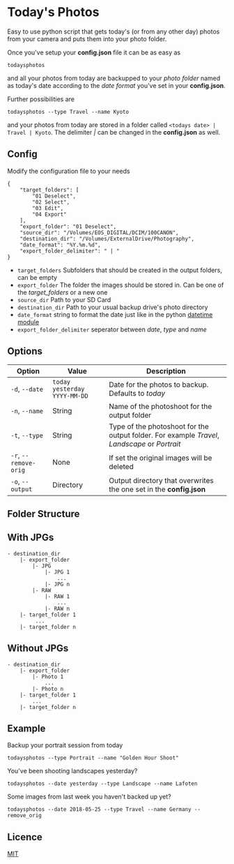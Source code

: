 # Today's Photos

Easy to use python script that gets today's (or from any other day) photos from your camera and puts them into your photo folder.

Once you've setup your **config.json** file it can be as easy as

```
todaysphotos
```

and all your photos from today are backupped to your *photo folder* named as today's date according to the *date format* you've set in your **config.json**.

Further possibilities are

```
todaysphotos --type Travel --name Kyoto
```

and your photos from today are stored in a folder called `<todays date> | Travel | Kyoto`. The delimiter *|* can be changed in the **config.json** as well.

## Config

Modify the configuration file to your needs

```
{
	"target_folders": [
		"01 Deselect",
		"02 Select",
		"03 Edit",
		"04 Export"
	],
	"export_folder": "01 Deselect",
	"source_dir": "/Volumes/EOS_DIGITAL/DCIM/100CANON",
	"destination_dir": "/Volumes/ExternalDrive/Photography",
	"date_format": "%Y.%m.%d",
	"export_folder_delimiter": " | "
}

```

* `target_folders` Subfolders that should be created in the output folders, can be empty
* `export_folder` The folder the images should be stored in. Can be one of the *target_folders* or a new one
* `source_dir` Path to your SD Card
* `destination_dir` Path to your usual backup drive's photo directory
* `date_format` string to format the date just like in the python [datetime module](https://docs.python.org/2/library/datetime.html#strftime-strptime-behavior)
* `export_folder_delimiter` seperator between *date*, *type* and *name*

## Options

| Option               | Value                            | Description                                                                                   |
|----------------------|----------------------------------|-----------------------------------------------------------------------------------------------|
| `-d`, `--date`       | `today` `yesterday` `YYYY-MM-DD` | Date for the photos to backup. Defaults to *today*                                            |
| `-n`, `--name`       | String                           | Name of the photoshoot for the output folder                                                  |
| `-t`, `--type`       | String                           | Type of the photoshoot for the output folder. For example *Travel*, *Landscape* or *Portrait* |
| `-r`, `--remove-orig` | None                             | If set the original images will be deleted                                                    |
| `-o`, `--output`     | Directory                        | Output directory that overwrites the one set in the **config.json**                           |


## Folder Structure

## With JPGs

```
- destination_dir
	|- export_folder
  		|- JPG
   			|- JPG 1
      			...
   			|- JPG n
  		|- RAW
   			|- RAW 1
     			...
   			|- RAW n
 	|- target_folder 1
         ...
 	|- target_folder n   	  
```

## Without JPGs

```
- destination_dir
	|- export_folder
		|- Photo 1
      		...
  		|- Photo n
 	|- target_folder 1
    	...
 	|- target_folder n   	  
```

## Example

Backup your portrait session from today

```
todaysphotos --type Portrait --name "Golden Hour Shoot"
```

You've been shooting landscapes yesterday?

```
todaysphotos --date yesterday --type Landscape --name Lafoten
```

Some images from last week you haven't backed up yet?

```
todaysphotos --date 2018-05-25 --type Travel --name Germany --remove_orig
```



## Licence

[MIT](licence.md)
